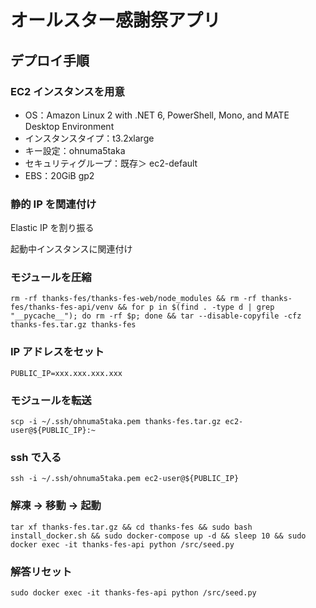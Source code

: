 # オールスター感謝祭アプリ

## デプロイ手順

### EC2 インスタンスを用意

- OS：Amazon Linux 2 with .NET 6, PowerShell, Mono, and MATE Desktop Environment
- インスタンスタイプ：t3.2xlarge
- キー設定：ohnuma5taka
- セキュリティグループ：既存＞ ec2-default
- EBS：20GiB gp2

### 静的 IP を関連付け

Elastic IP を割り振る

起動中インスタンスに関連付け

### モジュールを圧縮

```
rm -rf thanks-fes/thanks-fes-web/node_modules && rm -rf thanks-fes/thanks-fes-api/venv && for p in $(find . -type d | grep "__pycache__"); do rm -rf $p; done && tar --disable-copyfile -cfz thanks-fes.tar.gz thanks-fes
```

### IP アドレスをセット

```
PUBLIC_IP=xxx.xxx.xxx.xxx
```

### モジュールを転送

```
scp -i ~/.ssh/ohnuma5taka.pem thanks-fes.tar.gz ec2-user@${PUBLIC_IP}:~
```

### ssh で入る

```
ssh -i ~/.ssh/ohnuma5taka.pem ec2-user@${PUBLIC_IP}
```

### 解凍 → 移動 → 起動

```
tar xf thanks-fes.tar.gz && cd thanks-fes && sudo bash install_docker.sh && sudo docker-compose up -d && sleep 10 && sudo docker exec -it thanks-fes-api python /src/seed.py
```

### 解答リセット

```
sudo docker exec -it thanks-fes-api python /src/seed.py
```
